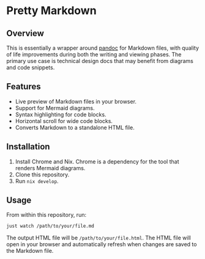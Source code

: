 # Pretty Markdown

## Overview
This is essentially a wrapper around [pandoc](https://github.com/jgm/pandoc) for Markdown files, with quality of life improvements during both the writing and viewing phases.
The primary use case is technical design docs that may benefit from diagrams and code snippets.

## Features
- Live preview of Markdown files in your browser.
- Support for Mermaid diagrams.
- Syntax highlighting for code blocks.
- Horizontal scroll for wide code blocks.
- Converts Markdown to a standalone HTML file.

## Installation
1. Install Chrome and Nix. Chrome is a dependency for the tool that renders Mermaid diagrams.
2. Clone this repository.
3. Run `nix develop`.

## Usage
From within this repository, run:
```bash
just watch /path/to/your/file.md
```
The output HTML file will be `/path/to/your/file.html`.
The HTML file will open in your browser and automatically refresh when changes are saved to the Markdown file.
